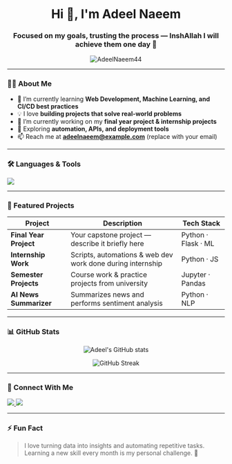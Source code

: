<!-- AdeelNaeem44's Profile README -->

<h1 align="center">Hi 👋, I'm Adeel Naeem</h1>
<h3 align="center">Focused on my goals, trusting the process — InshAllah I will achieve them one day 🚀</h3>

<p align="center">
  <img src="https://komarev.com/ghpvc/?username=AdeelNaeem44&label=Profile%20views&color=0e75b6&style=flat" alt="AdeelNaeem44" />
</p>

---

### 👨‍💻 About Me

- 🌱 I’m currently learning **Web Development, Machine Learning, and CI/CD best practices**  
- 💡 I love **building projects that solve real-world problems**  
- 🔭 I’m currently working on my **final year project & internship projects**  
- 🧠 Exploring **automation, APIs, and deployment tools**  
- 📫 Reach me at **adeelnaeem@example.com** (replace with your email)

---

### 🛠️ Languages & Tools

<p align="left">
  <img src="https://skillicons.dev/icons?i=python,js,html,css,nodejs,react,git,github,vscode,mysql" />
</p>

---

### 📂 Featured Projects

| Project | Description | Tech Stack |
|--------|-------------|-----------|
| **Final Year Project** | Your capstone project — describe it briefly here | Python · Flask · ML |
| **Internship Work** | Scripts, automations & web dev work done during internship | Python · JS |
| **Semester Projects** | Course work & practice projects from university | Jupyter · Pandas |
| **AI News Summarizer** | Summarizes news and performs sentiment analysis | Python · NLP |

---

### 📊 GitHub Stats

<p align="center">
  <img src="https://github-readme-stats.vercel.app/api?username=AdeelNaeem44&show_icons=true&theme=radical" alt="Adeel's GitHub stats" />
</p>

<p align="center">
  <img src="https://github-readme-streak-stats.herokuapp.com/?user=AdeelNaeem44&theme=radical" alt="GitHub Streak" />
</p>

---

### 🤝 Connect With Me

<p align="left">
<a href="https://www.linkedin.com/in/adeel-naeem-952108267/" target="_blank">
  <img src="https://img.shields.io/badge/LinkedIn-0077B5?style=for-the-badge&logo=linkedin&logoColor=white"/>
</a>
<a href="mailto:adeelnaeem@example.com">
  <img src="https://img.shields.io/badge/Email-D14836?style=for-the-badge&logo=gmail&logoColor=white"/>
</a>
</p>

---

### ⚡ Fun Fact

> I love turning data into insights and automating repetitive tasks.  
> Learning a new skill every month is my personal challenge. 🚀
